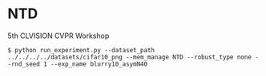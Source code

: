 # NTD
5th CLVISION CVPR Workshop


```
$ python run_experiment.py --dataset_path ../../../../datasets/cifar10_png --mem_manage NTD --robust_type none --rnd_seed 1 --exp_name blurry10_asymN40
```
